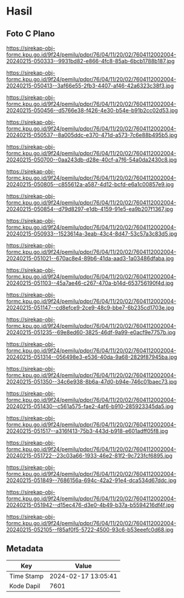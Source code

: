 # Hasil

## Foto C Plano

https://sirekap-obj-formc.kpu.go.id/9f24/pemilu/pdpr/76/04/11/20/02/7604112002004-20240215-050333--9931bd82-e866-4fc8-85ab-6bcb1788b187.jpg

https://sirekap-obj-formc.kpu.go.id/9f24/pemilu/pdpr/76/04/11/20/02/7604112002004-20240215-050413--3af66e55-2fb3-4407-af46-42a6323c38f3.jpg

https://sirekap-obj-formc.kpu.go.id/9f24/pemilu/pdpr/76/04/11/20/02/7604112002004-20240215-050456--d5766e38-f426-4e30-b54e-b91b2cc02d53.jpg

https://sirekap-obj-formc.kpu.go.id/9f24/pemilu/pdpr/76/04/11/20/02/7604112002004-20240215-050537--8a005ddc-e370-471d-a573-7c6e88b495b5.jpg

https://sirekap-obj-formc.kpu.go.id/9f24/pemilu/pdpr/76/04/11/20/02/7604112002004-20240215-050700--0aa243db-d28e-40cf-a7f6-54a0da2430c8.jpg

https://sirekap-obj-formc.kpu.go.id/9f24/pemilu/pdpr/76/04/11/20/02/7604112002004-20240215-050805--c855612a-a587-4d12-bcfd-e6a1c00857e9.jpg

https://sirekap-obj-formc.kpu.go.id/9f24/pemilu/pdpr/76/04/11/20/02/7604112002004-20240215-050854--d79d8297-e1db-4159-91e5-ea9b207f1367.jpg

https://sirekap-obj-formc.kpu.go.id/9f24/pemilu/pdpr/76/04/11/20/02/7604112002004-20240215-050933--1523614a-3eab-43c4-8d47-53c57a3c83d5.jpg

https://sirekap-obj-formc.kpu.go.id/9f24/pemilu/pdpr/76/04/11/20/02/7604112002004-20240215-051021--670ac8e4-89b6-41da-aad3-1a03486dfaba.jpg

https://sirekap-obj-formc.kpu.go.id/9f24/pemilu/pdpr/76/04/11/20/02/7604112002004-20240215-051103--45a7ae46-c267-470a-b14d-653756190f4d.jpg

https://sirekap-obj-formc.kpu.go.id/9f24/pemilu/pdpr/76/04/11/20/02/7604112002004-20240215-051147--cd8efce9-2ce9-48c9-bbe7-6b235cd1703e.jpg

https://sirekap-obj-formc.kpu.go.id/9f24/pemilu/pdpr/76/04/11/20/02/7604112002004-20240215-051235--69e8ed60-3825-46df-9a99-e0acf9e7757b.jpg

https://sirekap-obj-formc.kpu.go.id/9f24/pemilu/pdpr/76/04/11/20/02/7604112002004-20240215-051314--056498e3-e536-40da-9a68-2829f87945ba.jpg

https://sirekap-obj-formc.kpu.go.id/9f24/pemilu/pdpr/76/04/11/20/02/7604112002004-20240215-051350--34c6e938-8b6a-47d0-b94e-746c01baec73.jpg

https://sirekap-obj-formc.kpu.go.id/9f24/pemilu/pdpr/76/04/11/20/02/7604112002004-20240215-051430--c561a575-fae2-4af6-b910-285923345da5.jpg

https://sirekap-obj-formc.kpu.go.id/9f24/pemilu/pdpr/76/04/11/20/02/7604112002004-20240215-051517--a316f413-75b3-443d-b918-e601adff05f8.jpg

https://sirekap-obj-formc.kpu.go.id/9f24/pemilu/pdpr/76/04/11/20/02/7604112002004-20240215-051722--23c03a66-1933-46e2-81f2-9c723fcf6895.jpg

https://sirekap-obj-formc.kpu.go.id/9f24/pemilu/pdpr/76/04/11/20/02/7604112002004-20240215-051849--7686156a-694c-42a2-91e4-dca534d67ddc.jpg

https://sirekap-obj-formc.kpu.go.id/9f24/pemilu/pdpr/76/04/11/20/02/7604112002004-20240215-051942--d15ec476-d3e0-4b49-b37a-b5594216df4f.jpg

https://sirekap-obj-formc.kpu.go.id/9f24/pemilu/pdpr/76/04/11/20/02/7604112002004-20240215-052105--f85af0f5-5722-4500-93c6-b53eeefc0d68.jpg


## Metadata

| Key        | Value               |
| ---------- | ------------------- |
| Time Stamp | 2024-02-17 13:05:41 |
| Kode Dapil | 7601                |



